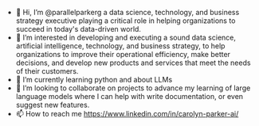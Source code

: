 - 👋 Hi, I’m @parallelparkerg a data science, technology, and business strategy executive playing a critical role in helping organizations to succeed in today's data-driven world. 
- 👀 I’m interested in developing and executing a sound data science, artificial intelligence, technology, and business strategy, to help organizations to improve their operational efficiency, make better decisions, and develop new products and services that meet the needs of their customers.
- 🌱 I’m currently learning python and about LLMs
- 💞️ I’m looking to collaborate on projects to advance my learning of large language models where I can help with write documentation, or even suggest new features.
- 📫 How to reach me https://www.linkedin.com/in/carolyn-parker-ai/

<!---
parallelparkerg/parallelparkerg is a ✨ special ✨ repository because its `README.md` (this file) appears on your GitHub profile.
You can click the Preview link to take a look at your changes.
--->
